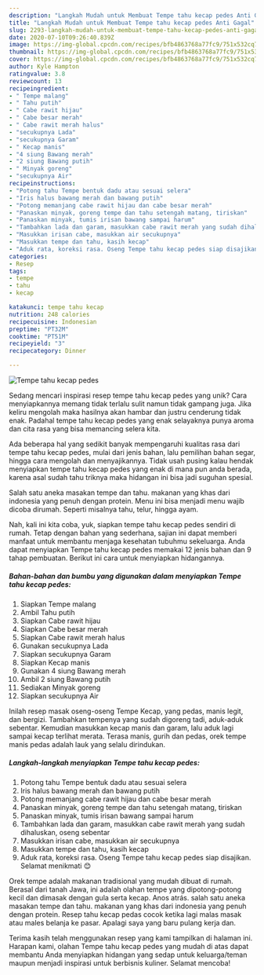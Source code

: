 ```yaml
---
description: "Langkah Mudah untuk Membuat Tempe tahu kecap pedes Anti Gagal"
title: "Langkah Mudah untuk Membuat Tempe tahu kecap pedes Anti Gagal"
slug: 2293-langkah-mudah-untuk-membuat-tempe-tahu-kecap-pedes-anti-gagal
date: 2020-07-10T09:26:40.839Z
image: https://img-global.cpcdn.com/recipes/bfb4863768a77fc9/751x532cq70/tempe-tahu-kecap-pedes-foto-resep-utama.jpg
thumbnail: https://img-global.cpcdn.com/recipes/bfb4863768a77fc9/751x532cq70/tempe-tahu-kecap-pedes-foto-resep-utama.jpg
cover: https://img-global.cpcdn.com/recipes/bfb4863768a77fc9/751x532cq70/tempe-tahu-kecap-pedes-foto-resep-utama.jpg
author: Kyle Hampton
ratingvalue: 3.8
reviewcount: 13
recipeingredient:
- " Tempe malang"
- " Tahu putih"
- " Cabe rawit hijau"
- " Cabe besar merah"
- " Cabe rawit merah halus"
- "secukupnya Lada"
- "secukupnya Garam"
- " Kecap manis"
- "4 siung Bawang merah"
- "2 siung Bawang putih"
- " Minyak goreng"
- "secukupnya Air"
recipeinstructions:
- "Potong tahu Tempe bentuk dadu atau sesuai selera"
- "Iris halus bawang merah dan bawang putih"
- "Potong memanjang cabe rawit hijau dan cabe besar merah"
- "Panaskan minyak, goreng tempe dan tahu setengah matang, tiriskan"
- "Panaskan minyak, tumis irisan bawang sampai harum"
- "Tambahkan lada dan garam, masukkan cabe rawit merah yang sudah dihaluskan, oseng sebentar"
- "Masukkan irisan cabe, masukkan air secukupnya"
- "Masukkan tempe dan tahu, kasih kecap"
- "Aduk rata, koreksi rasa. Oseng Tempe tahu kecap pedes siap disajikan. Selamat menikmati 😊"
categories:
- Resep
tags:
- tempe
- tahu
- kecap

katakunci: tempe tahu kecap 
nutrition: 248 calories
recipecuisine: Indonesian
preptime: "PT32M"
cooktime: "PT51M"
recipeyield: "3"
recipecategory: Dinner

---
```



![Tempe tahu kecap pedes](https://img-global.cpcdn.com/recipes/bfb4863768a77fc9/751x532cq70/tempe-tahu-kecap-pedes-foto-resep-utama.jpg)

Sedang mencari inspirasi resep tempe tahu kecap pedes yang unik? Cara menyiapkannya memang tidak terlalu sulit namun tidak gampang juga. Jika keliru mengolah maka hasilnya akan hambar dan justru cenderung tidak enak. Padahal tempe tahu kecap pedes yang enak selayaknya punya aroma dan cita rasa yang bisa memancing selera kita.

Ada beberapa hal yang sedikit banyak mempengaruhi kualitas rasa dari tempe tahu kecap pedes, mulai dari jenis bahan, lalu pemilihan bahan segar, hingga cara mengolah dan menyajikannya. Tidak usah pusing kalau hendak menyiapkan tempe tahu kecap pedes yang enak di mana pun anda berada, karena asal sudah tahu triknya maka hidangan ini bisa jadi suguhan spesial.

Salah satu aneka masakan tempe dan tahu. makanan yang khas dari indonesia yang penuh dengan protein. Menu ini bisa menjadi menu wajib dicoba dirumah. Seperti misalnya tahu, telur, hingga ayam.


Nah, kali ini kita coba, yuk, siapkan tempe tahu kecap pedes sendiri di rumah. Tetap dengan bahan yang sederhana, sajian ini dapat memberi manfaat untuk membantu menjaga kesehatan tubuhmu sekeluarga. Anda dapat menyiapkan Tempe tahu kecap pedes memakai 12 jenis bahan dan 9 tahap pembuatan. Berikut ini cara untuk menyiapkan hidangannya.

<!--inarticleads1-->

##### Bahan-bahan dan bumbu yang digunakan dalam menyiapkan Tempe tahu kecap pedes:

1. Siapkan  Tempe malang
1. Ambil  Tahu putih
1. Siapkan  Cabe rawit hijau
1. Siapkan  Cabe besar merah
1. Siapkan  Cabe rawit merah halus
1. Gunakan secukupnya Lada
1. Siapkan secukupnya Garam
1. Siapkan  Kecap manis
1. Gunakan 4 siung Bawang merah
1. Ambil 2 siung Bawang putih
1. Sediakan  Minyak goreng
1. Siapkan secukupnya Air


Inilah resep masak oseng-oseng Tempe Kecap, yang pedas, manis legit, dan bergizi. Tambahkan tempenya yang sudah digoreng tadi, aduk-aduk sebentar. Kemudian masukkan kecap manis dan garam, lalu aduk lagi sampai kecap terlihat merata. Terasa manis, gurih dan pedas, orek tempe manis pedas adalah lauk yang selalu dirindukan. 

<!--inarticleads2-->

##### Langkah-langkah menyiapkan Tempe tahu kecap pedes:

1. Potong tahu Tempe bentuk dadu atau sesuai selera
1. Iris halus bawang merah dan bawang putih
1. Potong memanjang cabe rawit hijau dan cabe besar merah
1. Panaskan minyak, goreng tempe dan tahu setengah matang, tiriskan
1. Panaskan minyak, tumis irisan bawang sampai harum
1. Tambahkan lada dan garam, masukkan cabe rawit merah yang sudah dihaluskan, oseng sebentar
1. Masukkan irisan cabe, masukkan air secukupnya
1. Masukkan tempe dan tahu, kasih kecap
1. Aduk rata, koreksi rasa. Oseng Tempe tahu kecap pedes siap disajikan. Selamat menikmati 😊


Orek tempe adalah makanan tradisional yang mudah dibuat di rumah. Berasal dari tanah Jawa, ini adalah olahan tempe yang dipotong-potong kecil dan dimasak dengan gula serta kecap. Anos atrás. salah satu aneka masakan tempe dan tahu. makanan yang khas dari indonesia yang penuh dengan protein. Resep tahu kecap pedas cocok ketika lagi malas masak atau males belanja ke pasar. Apalagi saya yang baru pulang kerja dan. 

Terima kasih telah menggunakan resep yang kami tampilkan di halaman ini. Harapan kami, olahan Tempe tahu kecap pedes yang mudah di atas dapat membantu Anda menyiapkan hidangan yang sedap untuk keluarga/teman maupun menjadi inspirasi untuk berbisnis kuliner. Selamat mencoba!
